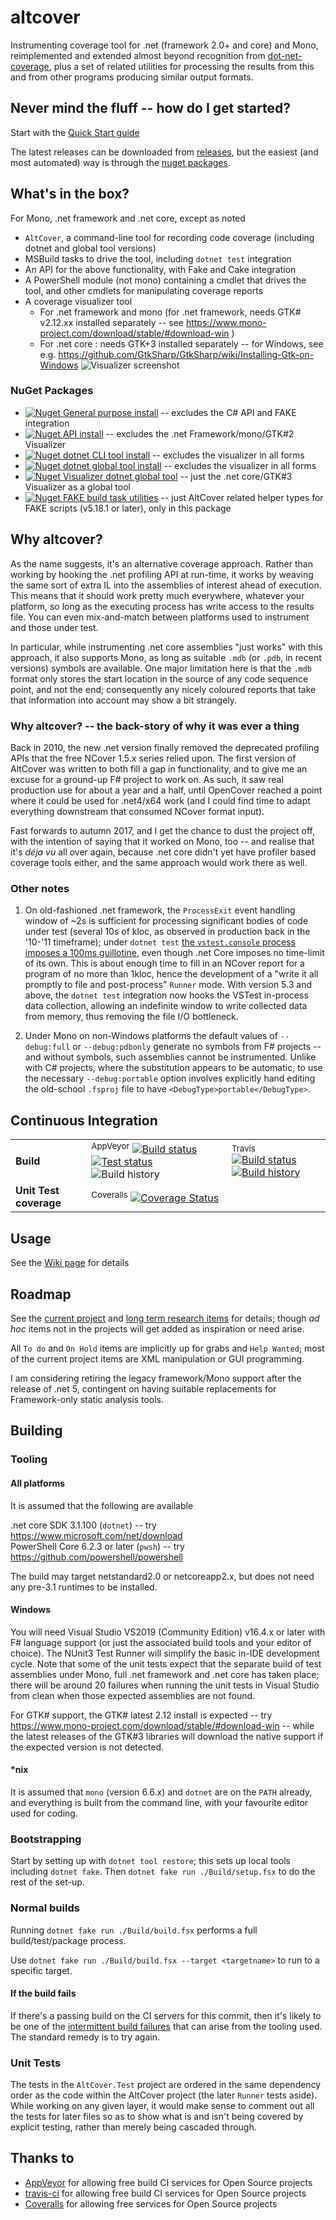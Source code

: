 # altcover
Instrumenting coverage tool for .net (framework 2.0+  and core) and Mono, reimplemented and extended almost beyond recognition from [dot-net-coverage](https://github.com/SteveGilham/dot-net-coverage), plus a set of related utilities for processing the results from this and from other programs producing similar output formats.

## Never mind the fluff -- how do I get started?

Start with the [Quick Start guide](https://github.com/SteveGilham/altcover/wiki/QuickStart-Guide)

The latest releases can be downloaded from [releases](https://github.com/SteveGilham/altcover/releases), but the easiest (and most automated) way is through the [nuget packages](#nuget-packages).

## What's in the box?

For Mono, .net framework and .net core, except as noted

* `AltCover`, a command-line tool for recording code coverage (including dotnet and global tool versions)
* MSBuild tasks to drive the tool, including `dotnet test` integration
* An API for the above functionality, with Fake and Cake integration
* A PowerShell module (not mono) containing a cmdlet that drives the tool, and other cmdlets for manipulating coverage reports
* A coverage visualizer tool 
  * For .net framework and mono (for .net framework, needs GTK# v2.12.xx installed separately -- see https://www.mono-project.com/download/stable/#download-win )
  * For .net core : needs GTK+3 installed separately -- for Windows, see e.g. https://github.com/GtkSharp/GtkSharp/wiki/Installing-Gtk-on-Windows
  ![Visualizer screenshot](./AltCover.Visualizer/Screenshot.png)
    
### NuGet Packages
* [![Nuget](https://buildstats.info/nuget/AltCover) General purpose install](https://www.nuget.org/packages/AltCover) -- excludes the C# API and FAKE integration
* [![Nuget](https://buildstats.info/nuget/altcover.api) API install](https://www.nuget.org/packages/AltCover.api) -- excludes the .net Framework/mono/GTK#2 Visualizer
* [![Nuget](https://buildstats.info/nuget/altcover.dotnet) dotnet CLI tool install](https://www.nuget.org/packages/AltCover.dotnet) -- excludes the visualizer in all forms
* [![Nuget](https://buildstats.info/nuget/altcover.global) dotnet global tool install](https://www.nuget.org/packages/AltCover.global) -- excludes the visualizer in all forms
* [![Nuget](https://buildstats.info/nuget/altcover.visualizer) Visualizer dotnet global tool](https://www.nuget.org/packages/AltCover.visualizer) -- just the .net core/GTK#3 Visualizer as a global tool
* [![Nuget](https://buildstats.info/nuget/altcover.fake) FAKE build task utilities](https://www.nuget.org/packages/AltCover.Fake) -- just AltCover related helper types for FAKE scripts (v5.18.1 or later), only in this package

## Why altcover?
As the name suggests, it's an alternative coverage approach.  Rather than working by hooking the .net profiling API at run-time, it works by weaving the same sort of extra IL into the assemblies of interest ahead of execution.  This means that it should work pretty much everywhere, whatever your platform, so long as the executing process has write access to the results file.  You can even mix-and-match between platforms used to instrument and those under test.

In particular, while instrumenting .net core assemblies "just works" with this approach, it also supports Mono, as long as suitable `.mdb` (or `.pdb`, in recent versions) symbols are available.  One major limitation here is that the `.mdb` format only stores the start location in the source of any code sequence point, and not the end; consequently any nicely coloured reports that take that information into account may show a bit strangely.  

### Why altcover? -- the back-story of why it was ever a thing

Back in 2010, the new .net version finally removed the deprecated profiling APIs that the free NCover 1.5.x series relied upon.  The first version of AltCover was written to both fill a gap in functionality, and to give me an excuse for a ground-up F# project to work on.  As such, it saw real production use for about a year and a half, until OpenCover reached a point where it could be used for .net4/x64 work (and I could find time to adapt everything downstream that consumed NCover format input).

Fast forwards to autumn 2017, and I get the chance to dust the project off, with the intention of saying that it worked on Mono, too -- and realise that it's _déja vu_ all over again, because .net core didn't yet have profiler based coverage tools either, and the same approach would work there as well.

### Other notes

1. On old-fashioned .net framework, the `ProcessExit` event handling window of ~2s is sufficient for processing significant bodies of code under test (several 10s of kloc, as observed in production back in the '10-'11 timeframe); under `dotnet test` [the `vstest.console` process imposes a 100ms guillotine](https://github.com/Microsoft/vstest/issues/1900#issuecomment-457488472), even though .net Core imposes no time-limit of its own.  This is about enough time to fill in an NCover report for a program of no more than 1kloc, hence the development of a "write it all promptly to file and post-process" `Runner` mode.  With version 5.3 and above, the `dotnet test` integration now hooks the VSTest in-process data collection, allowing an indefinite window to write collected data from memory, thus removing the file I/O bottleneck. 

2. Under Mono on non-Windows platforms the default values of `--debug:full` or `--debug:pdbonly` generate no symbols from F# projects -- and without symbols, such assemblies cannot be instrumented.  Unlike with C# projects, where the substitution appears to be automatic, to use the necessary `--debug:portable` option involves explicitly hand editing the old-school `.fsproj` file to have `<DebugType>portable</DebugType>`.  

## Continuous Integration

| | | |
| --- | --- | --- | 
| **Build** | <sup>AppVeyor</sup> [![Build status](https://img.shields.io/appveyor/ci/SteveGilham/altcover.svg)](https://ci.appveyor.com/project/SteveGilham/altcover) [![Test status](https://img.shields.io/appveyor/tests/SteveGilham/altcover.svg)](https://ci.appveyor.com/project/SteveGilham/altcover) ![Build history](https://buildstats.info/appveyor/chart/SteveGilham/altcover) | <sup>Travis</sup> [![Build status](https://travis-ci.org/SteveGilham/altcover.svg?branch=master)](https://travis-ci.org/SteveGilham/altcover#) [![Build history](https://buildstats.info/travisci/chart/SteveGilham/altcover?branch=master)](https://travis-ci.org/SteveGilham/altcover/builds)|
| **Unit Test coverage** | <sup>Coveralls</sup> [![Coverage Status](https://coveralls.io/repos/github/SteveGilham/altcover/badge.svg)](https://coveralls.io/github/SteveGilham/altcover) |

## Usage

See the [Wiki page](https://github.com/SteveGilham/altcover/wiki/Usage) for details

## Roadmap

See the [current project](https://github.com/SteveGilham/altcover/projects/8) and [long term research items](https://github.com/SteveGilham/altcover/projects/9) for details; though _ad hoc_ items not in the projects will get added as inspiration or need arise.

All `To do` and  `On Hold` items are implicitly up for grabs and `Help Wanted`; most of the current project items are XML manipulation or GUI programming.

I am considering retiring the legacy framework/Mono support after the release of .net 5, contingent on having suitable replacements for Framework-only static analysis tools.

## Building

### Tooling

#### All platforms

It is assumed that the following are available

.net core SDK 3.1.100 (`dotnet`) -- try https://www.microsoft.com/net/download  
PowerShell Core 6.2.3 or later (`pwsh`) -- try https://github.com/powershell/powershell  

The build may target netstandard2.0 or netcoreapp2.x, but does not need any pre-3.1 runtimes to be installed.

#### Windows

You will need Visual Studio VS2019 (Community Edition) v16.4.x or later with F# language support (or just the associated build tools and your editor of choice).  The NUnit3 Test Runner will simplify the basic in-IDE development cycle.  Note that some of the unit tests expect that the separate build of test assemblies under Mono, full .net framework and .net core has taken place; there will be around 20 failures when running the unit tests in Visual Studio from clean when those expected assemblies are not found.

For GTK# support, the GTK# latest 2.12 install is expected -- try https://www.mono-project.com/download/stable/#download-win -- while the latest releases of the GTK#3 libraries will download the native support if the expected version is not detected.

#### *nix

It is assumed that `mono` (version 6.6.x) and `dotnet` are on the `PATH` already, and everything is built from the command line, with your favourite editor used for coding.

### Bootstrapping

Start by setting up with `dotnet tool restore`; this sets up local tools including `dotnet fake`.
Then `dotnet fake run ./Build/setup.fsx` to do the rest of the set-up.

### Normal builds

Running `dotnet fake run ./Build/build.fsx` performs a full build/test/package process.

Use `dotnet fake run ./Build/build.fsx --target <targetname>` to run to a specific target.

#### If the build fails

If there's a passing build on the CI servers for this commit, then it's likely to be one of the [intermittent build failures](https://github.com/SteveGilham/altcover/wiki/Intermittent-build-issues) that can arise from the tooling used. The standard remedy is to try again.

### Unit Tests

The tests in the `AltCover.Test` project are ordered in the same dependency order as the code within the AltCover project (the later `Runner` tests aside).  While working on any given layer, it would make sense to comment out all the tests for later files so as to show what is and isn't being covered by explicit testing, rather than merely being cascaded through.

## Thanks to

* [AppVeyor](https://ci.appveyor.com/project/SteveGilham/altcover) for allowing free build CI services for Open Source projects
* [travis-ci](https://travis-ci.org/SteveGilham/altcover) for allowing free build CI services for Open Source projects
* [Coveralls](https://coveralls.io/r/SteveGilham/altcover) for allowing free services for Open Source projects

